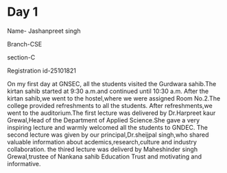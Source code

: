 # Day 1 

Name- Jashanpreet singh 

Branch-CSE

section-C

Registration id-25101821

On my first day at GNSEC, all the students visited the Gurdwara sahib.The kirtan sahib started at 9:30 a.m.and continued until 10:30 a.m. After the kirtan sahib,we went to the hostel,where we were assigned Room No.2.The college provided refreshments to all the students.
After refreshments,we went to the auditorium.The first lecture was delivered by Dr.Harpreet kaur Grewal,Head of the Department of Applied Science.She gave a very inspiring lecture and warmly welcomed all the students to GNDEC.
The second lecture was given by our principal,Dr.sheijpal singh,who shared valuable information about acdemics,research,culture and industry collaboration.
the thired lecture was deliverd by Maheshinder singh Grewal,trustee of Nankana sahib Education Trust and motivating and informative.
